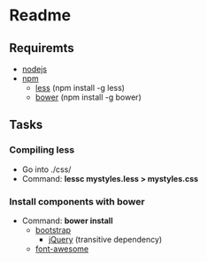 # Readme
## Requiremts
* [nodejs](https://nodejs.org/en/ "Node")
* [npm](https://www.npmjs.com/ "Npm")
    * [less](http://lesscss.org/ "Less") (npm install -g less)
    * [bower](http://bower.io/ "Bower") (npm install -g bower)

## Tasks
### Compiling less
* Go into ./css/
* Command: <b>lessc mystyles.less > mystyles.css</b>
### Install components with bower
* Command: <b>bower install</b>
    * [bootstrap](http://getbootstrap.com/ "Bootstrap")
        * [jQuery](https://jquery.com/ "jQuery") (transitive dependency)
    * [font-awesome](https://fortawesome.github.io/Font-Awesome/ "font-awesome")